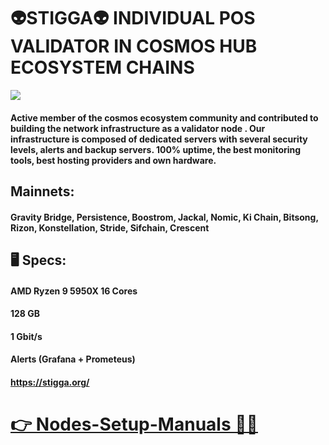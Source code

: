 # 👽STIGGA👽 INDIVIDUAL POS VALIDATOR IN COSMOS HUB ECOSYSTEM CHAINS  

![](https://komarev.com/ghpvc/?username=Alexmed911&color=green)

#### Active member of the cosmos ecosystem community and contributed to building the network infrastructure as a validator node . Our infrastructure is composed of dedicated servers with several security levels, alerts and backup servers. 100% uptime, the best monitoring tools, best hosting providers and own hardware.

## Mainnets: 

#### Gravity Bridge, Persistence, Boostrom, Jackal, Nomic, Ki Chain, Bitsong, Rizon, Konstellation, Stride, Sifchain, Crescent


## 🖥 Specs:

#### AMD Ryzen 9 5950X 16 Cores

#### 128 GB 

#### 1 Gbit/s 

#### Alerts (Grafana + Prometeus)

#### https://stigga.org/


# <a href="https://github.com/Alexmed911/Nodes-Setup-Manuals">👉 Nodes-Setup-Manuals 🧑‍💻</a>


